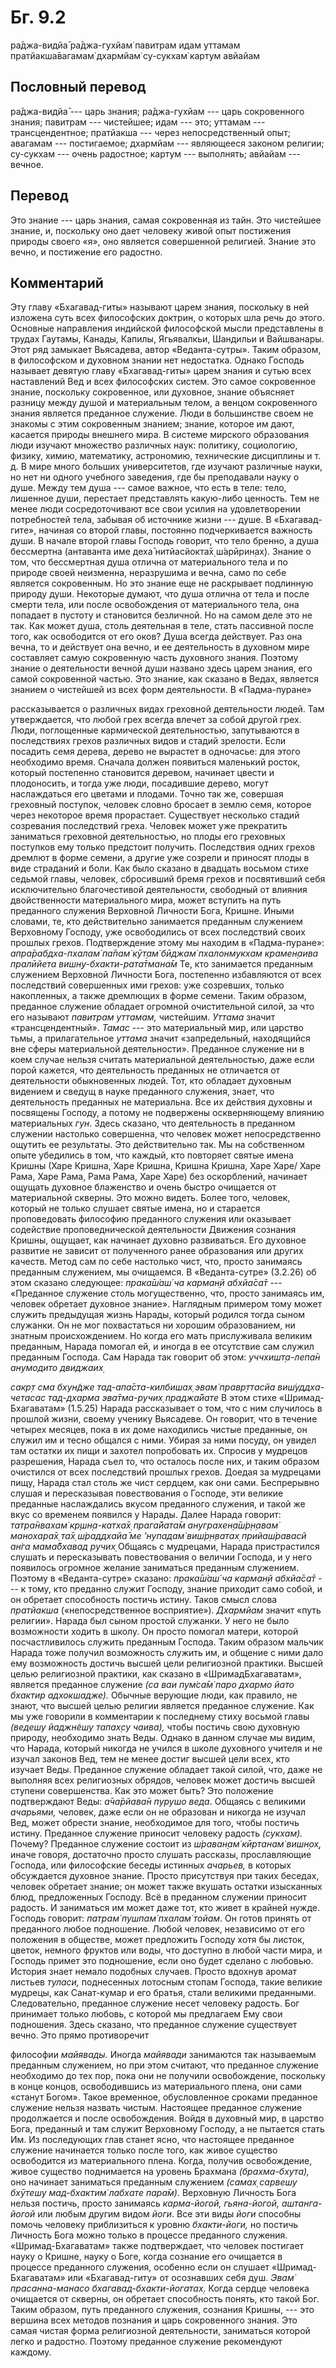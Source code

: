 # Бг. 9.2
ра̄джа-видйа̄ ра̄джа-гухйам̇
павитрам идам уттамам
пратйакша̄вагамам̇ дхармйам̇
су-сукхам̇ картум авйайам
## Пословный перевод

ра̄джа-видйа̄ --- царь знания; ра̄джа-гухйам --- царь сокровенного знания;
павитрам --- чистейшее; идам --- это; уттамам --- трансцендентное;
пратйакша --- через непосредственный опыт; авагамам --- постигаемое;
дхармйам --- являющееся законом религии; су-сукхам --- очень радостное;
картум --- выполнять; авйайам --- вечное.

## Перевод

Это знание --- царь знания, самая сокровенная из тайн. Это чистейшее
знание, и, поскольку оно дает человеку живой опыт постижения природы
своего «я», оно является совершенной религией. Знание это вечно, и
постижение его радостно.

## Комментарий

Эту главу «Бхагавад-гиты» называют царем знания, поскольку в ней
изложена суть всех философских доктрин, о которых шла речь до этого.
Основные направления индийской философской мысли представлены в трудах
Гаутамы, Канады, Капилы, Ягьявалкьи, Шандильи и Вайшванары. Этот ряд
замыкает Вьясадева, автор «Веданта-сутры». Таким образом, в философском
и духовном знании нет недостатка. Однако Господь называет девятую главу
«Бхагавад-гиты» царем знания и сутью всех наставлений Вед и всех
философских систем. Это самое сокровенное знание, поскольку сокровенное,
или духовное, знание объясняет разницу между душой и материальным телом,
а венцом сокровенного знания является преданное служение. Люди в
большинстве своем не знакомы с этим сокровенным знанием; знание, которое
им дают, касается природы внешнего мира. В системе мирского образования
люди изучают множество различных наук: политику, социологию, физику,
химию, математику, астрономию, технические дисциплины и т. д. В мире
много больших университетов, где изучают различные науки, но нет ни
одного учебного заведения, где бы преподавали науку о душе. Между тем
душа --- самое важное, что есть в теле: тело, лишенное души, перестает
представлять какую-либо ценность. Тем не менее люди сосредоточивают все
свои усилия на удовлетворении потребностей тела, забывая об источнике
жизни --- душе. В «Бхагавад-гите», начиная со второй главы, постоянно
подчеркивается важность души. В начале второй главы Господь говорит, что
тело бренно, а душа бессмертна (антаванта име деха̄ нитйасйокта̄х̣
ш́арӣрин̣ах̣). Знание о том, что бессмертная душа отлична от материального
тела и по природе своей неизменна, неразрушима и вечна, само по себе
является сокровенным. Но это знание еще не раскрывает подлинную природу
души. Некоторые думают, что душа отлична от тела и после смерти тела,
или после освобождения от материального тела, она попадает в пустоту и
становится безличной. Но на самом деле это не так. Как может душа, столь
деятельная в теле, стать пассивной после того, как освободится от его
оков? Душа всегда действует. Раз она вечна, то и действует она вечно, и
ее деятельность в духовном мире составляет самую сокровенную часть
духовного знания. Поэтому знание о деятельности вечной души названо
здесь царем знания, его самой сокровенной частью. Это знание, как
сказано в Ведах, является знанием о чистейшей из всех форм деятельности.
В «Падма-пуране»

рассказывается о различных видах греховной деятельности людей. Там
утверждается, что любой грех всегда влечет за собой другой грех. Люди,
поглощенные кармической деятельностью, запутываются в последствиях
грехов различных видов и стадий зрелости. Если посадить семя дерева,
дерево не вырастет в одночасье: для этого необходимо время. Сначала
должен появиться маленький росток, который постепенно становится
деревом, начинает цвести и плодоносить, и тогда уже люди, посадившие
дерево, могут наслаждаться его цветами и плодами. Точно так же, совершая
греховный поступок, человек словно бросает в землю семя, которое через
некоторое время прорастает. Существует несколько стадий созревания
последствий греха. Человек может уже прекратить заниматься греховной
деятельностью, но плоды его греховных поступков ему только предстоит
получить. Последствия одних грехов дремлют в форме семени, а другие уже
созрели и приносят плоды в виде страданий и боли. Как было сказано в
двадцать восьмом стихе седьмой главы, человек, сбросивший бремя грехов и
посвятивший себя исключительно благочестивой деятельности, свободный от
влияния двойственности материального мира, может вступить на путь
преданного служения Верховной Личности Бога, Кришне. Иными словами, те,
кто действительно занимается преданным служением Верховному Господу, уже
освободились от всех последствий своих прошлых грехов. Подтверждение
этому мы находим в «Падма-пуране»: *апра̄рабдха-пхалам̇ па̄пам̇ кӯт̣ам̇ бӣджам̇
пхалонмукхам крамен̣аива пралӣйета вишн̣у-бхакти-рата̄тмана̄м* Те, кто
занимается преданным служением Верховной Личности Бога, постепенно
избавляются от всех последствий совершенных ими грехов: уже созревших,
только накопленных, а также дремлющих в форме семени. Таким образом,
преданное служение обладает огромной очистительной силой, за что его
называют *павитрам уттамам,* чистейшим. *Уттама* значит
«трансцендентный». *Тамас* --- это материальный мир, или царство тьмы, а
прилагательное *уттама* значит «запредельный, находящийся вне сферы
материальной деятельности». Преданное служение ни в коем случае нельзя
считать материальной деятельностью, даже если порой кажется, что
деятельность преданных не отличается от деятельности обыкновенных людей.
Тот, кто обладает духовным видением и сведущ в науке преданного
служения, знает, что деятельность преданных не материальна. Все их
действия духовны и посвящены Господу, а потому не подвержены
оскверняющему влиянию материальных *гун*. Здесь сказано, что
деятельность в преданном служении настолько совершенна, что человек
может непосредственно ощутить ее результаты. Это действительно так. Мы
на собственном опыте убедились в том, что каждый, кто повторяет святые
имена Кришны (Харе Кришна, Харе Кришна, Кришна Кришна, Харе Харе/ Харе
Рама, Харе Рама, Рама Рама, Харе Харе) без оскорблений, начинает ощущать
духовное блаженство и очень быстро очищается от материальной скверны.
Это можно видеть. Более того, человек, который не только слушает святые
имена, но и старается проповедовать философию преданного служения или
оказывает содействие проповеднической деятельности Движения сознания
Кришны, ощущает, как начинает духовно развиваться. Его духовное развитие
не зависит от полученного ранее образования или других качеств. Метод
сам по себе настолько чист, что, просто занимаясь преданным служением,
мы очищаемся. В «Веданта-сутре» (3.2.26) об этом сказано следующее:
*прака̄ш́аш́ ча карман̣й абхйа̄са̄т* --- «Преданное служение столь
могущественно, что, просто занимаясь им, человек обретает духовное
знание». Наглядным примером тому может служить предыдущая жизнь Нарады,
который родился тогда сыном служанки. Он не мог похвастаться ни хорошим
образованием, ни знатным происхождением. Но когда его мать прислуживала
великим преданным, Нарада помогал ей, и иногда в ее отсутствие сам
служил преданным Господа. Сам Нарада так говорит об этом:
*уччхишт̣а-лепа̄н анумодито двиджаих̣*

*сакр̣т сма бхун̃дже тад-апа̄ста-килбишах̣ эвам̇ правр̣ттасйа виш́уддха-четасас
тад-дхарма эва̄тма-ручих̣ праджа̄йате* В этом стихе «Шримад-Бхагаватам»
(1.5.25) Нарада рассказывает о том, что с ним случилось в прошлой жизни,
своему ученику Вьясадеве. Он говорит, что в течение четырех месяцев,
пока в их доме находились чистые преданные, он служил им и тесно общался
с ними. Убирая за ними посуду, он увидел там остатки их пищи и захотел
попробовать их. Спросив у мудрецов разрешения, Нарада съел то, что
осталось после них, и таким образом очистился от всех последствий
прошлых грехов. Доедая за мудрецами пищу, Нарада стал столь же чист
сердцем, как они сами. Беспрерывно слушая и пересказывая повествования о
Господе, эти великие преданные наслаждались вкусом преданного служения,
и такой же вкус со временем появился у Нарады. Далее Нарада говорит:
*татра̄нвахам̇ кр̣шн̣а-катха̄х̣ прага̄йата̄м ануграхен̣а̄ш́р̣н̣авам̇ манохара̄х̣ та̄х̣
ш́раддхайа̄ ме 'нупадам̇ виш́р̣н̣ватах̣ прийаш́равасй ан̇га мама̄бхавад ручих̣*
Общаясь с мудрецами, Нарада пристрастился слушать и пересказывать
повествования о величии Господа, и у него появилось огромное желание
заниматься преданным служением. Поэтому в «Веданта-сутре» сказано:
*прака̄ш́аш́ ча карман̣й абхйа̄са̄т* --- к тому, кто преданно служит Господу,
знание приходит само собой, и он обретает способность постичь истину.
Таков смысл слова *пратйакша* («непосредственное восприятие»).
*Дхармйам* значит «путь религии». Нарада был сыном простой служанки. У
него не было возможности ходить в школу. Он просто помогал матери,
которой посчастливилось служить преданным Господа. Таким образом мальчик
Нарада тоже получил возможность служить им, и общение с ними дало ему
возможность достичь высшей цели религиозной практики. Высшей целью
религиозной практики, как сказано в «ШримадБхагаватам», является
преданное служение *(са ваи пум̇са̄м̇ паро дхармо йато бхактир
адхокшадже).* Обычные верующие люди, как правило, не знают, что высшей
целью религии является преданное служение. Как мы уже говорили в
комментарии к последнему стиху восьмой главы *(ведешу йаджн̃ешу тапах̣су
чаива),* чтобы постичь свою духовную природу, необходимо знать Веды.
Однако в данном случае мы видим, что Нарада, который никогда не учился в
школе духовного учителя и не изучал законов Вед, тем не менее достиг
высшей цели всех, кто изучает Веды. Преданное служение обладает такой
силой, что, даже не выполняя всех религиозных обрядов, человек может
достичь высшей ступени совершенства. Как это может быть? Это положение
подтверждают Веды: *а̄ча̄рйава̄н пурушо веда*. Общаясь с великими
*ачарьями,* человек, даже если он не образован и никогда не изучал Вед,
может обрести знание, необходимое для того, чтобы постичь истину.
Преданное служение приносит человеку радость *(сукхам).* Почему?
Преданное служение состоит из *ш́раван̣ам̇ кӣртанам̇ вишн̣ох̣,* иначе говоря,
достаточно просто слушать рассказы, прославляющие Господа, или
философские беседы истинных *ачарьев,* в которых обсуждается духовное
знание. Просто присутствуя при таких беседах, человек обретает знание;
он может также вкушать остатки изысканных блюд, предложенных Господу.
Всё в преданном служении приносит радость. И заниматься им может даже
тот, кто живет в крайней нужде. Господь говорит: *патрам̇ пушпам̇ пхалам̇
тойам*. Он готов принять от преданного любое подношение. Любой человек,
независимо от его положения в обществе, может предложить Господу хотя бы
листок, цветок, немного фруктов или воды, что доступно в любой части
мира, и Господь примет это подношение, если оно будет сделано с любовью.
История знает немало подобных случаев. Просто вдохнув аромат листьев
*туласи,* поднесенных лотосным стопам Господа, такие великие мудрецы,
как Санат-кумар и его братья, стали великими преданными. Следовательно,
преданное служение несет человеку радость. Бог принимает только любовь,
с которой мы предлагаем Ему свои подношения. Здесь сказано, что
преданное служение существует вечно. Это прямо противоречит

философии *майявады.* Иногда *майявади* занимаются так называемым
преданным служением, но при этом считают, что преданное служение
необходимо до тех пор, пока они не получили освобождение, поскольку в
конце концов, освободившись из материального плена, они сами «станут
Богом». Такое временное, обусловленное сроками преданное служение нельзя
назвать чистым. Настоящее преданное служение продолжается и после
освобождения. Войдя в духовный мир, в царство Бога, преданный и там
служит Верховному Господу, а не пытается стать Им. Из последующих глав
станет ясно, что настоящее преданное служение начинается только после
того, как живое существо освободится из материального плена. Когда,
получив освобождение, живое существо поднимается на уровень Брахмана
*(брахма-бхута),* оно начинает заниматься преданным служением *(самах̣
сарвешу бхӯтешу мад-бхактим̇ лабхате пара̄м).* Верховную Личность Бога
нельзя постичь, просто занимаясь *карма-йогой, гьяна-йогой,
аштанга-йогой* или любым другим видом *йоги*. Все эти виды *йоги*
способны помочь человеку приблизиться к уровню *бхакти-йоги,* но постичь
Личность Бога можно только в процессе преданного служения.
«Шримад-Бхагаватам» также подтверждает, что человек постигает науку о
Кришне, науку о Боге, когда сознание его очищается в процессе преданного
служения, особенно если он слушает «Шримад-Бхагаватам» или
«Бхагавад-гиту» от осознавших себя душ. *Эвам̇ прасанна-манасо
бхагавад-бхакти-йогатах̣*. Когда сердце человека очищается от скверны, он
обретает способность понять, кто такой Бог. Таким образом, путь
преданного служения, сознания Кришны, --- это вершина всех методов
познания и царь сокровенного знания. Это самая чистая форма религиозной
деятельности, заниматься которой легко и радостно. Поэтому преданное
служение рекомендуют каждому.
